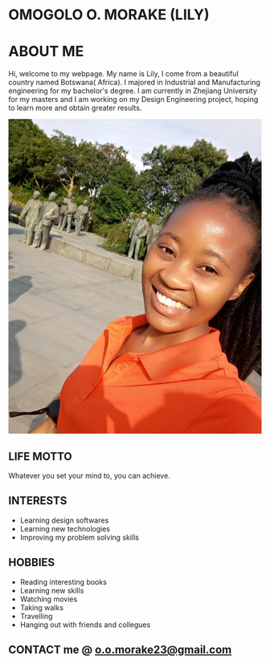 # OMOGOLO O. MORAKE (LILY)
# ABOUT ME
Hi, welcome to my webpage. My name is Lily, I come from a beautiful country named Botswana( Africa).
I majored in Industrial and Manufacturing engineering for my bachelor's degree. 
I am currently in Zhejiang University for my masters and I am working on my Design Engineering project, hoping to learn more and obtain greater results.

![](https://github.com/LilyMorake/OMOGOLO-O.-MORAKE/blob/main/IMG1/IMAGE.jpg)

## LIFE MOTTO
Whatever you set your mind to, you can achieve.

## INTERESTS
 * Learning design softwares
 * Learning new technologies
 * Improving my problem solving skills

## HOBBIES 
 * Reading interesting books
 * Learning new skills
 * Watching movies
 * Taking walks
 * Travelling
 * Hanging out with friends and collegues
    
## CONTACT me @ o.o.morake23@gmail.com
